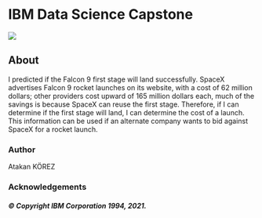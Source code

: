 # IBM Data Science Capstone
<img src="https://user-images.githubusercontent.com/34706028/135769842-7c387a61-1529-4286-86c6-5732a18a2c04.jpg">

## About

I predicted if the Falcon 9 first stage will land successfully. SpaceX
advertises Falcon 9 rocket launches on its website, with a cost of 62
million dollars; other providers cost upward of 165 million dollars each,
much of the savings is because SpaceX can reuse the first stage.
Therefore, if I can determine if the first stage will land, I can
determine the cost of a launch. This information can be used if an
alternate company wants to bid against SpaceX for a rocket launch. 

### Author

Atakan KÖREZ

### Acknowledgements 

##### © Copyright IBM Corporation 1994, 2021.
